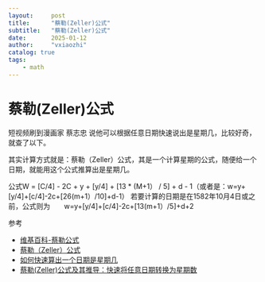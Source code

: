 ```yaml
---
layout:     post
title:      "蔡勒(Zeller)公式"
subtitle:   "蔡勒(Zeller)公式"
date:       2025-01-12
author:     "vxiaozhi"
catalog: true
tags:
    - math
---
```


# 蔡勒(Zeller)公式

短视频刷到漫画家 蔡志忠 说他可以根据任意日期快速说出是星期几，比较好奇，就查了以下。

其实计算方式就是：蔡勒（Zeller）公式，其是一个计算星期的公式，随便给一个日期，就能用这个公式推算出是星期几。

公式W = [C/4] - 2C + y + [y/4] + [13 * (M+1） / 5] + d - 1（或者是：w=y+[y/4]+[c/4]-2c+[26(m+1）/10]+d-1）
若要计算的日期是在1582年10月4日或之前，公式则为　　w=y+[y/4]+[c/4]-2c+[13(m+1）/5]+d+2

参考

- [维基百科-蔡勒公式](https://zh.wikipedia.org/wiki/%E8%94%A1%E5%8B%92%E5%85%AC%E5%BC%8F)
- [蔡勒（Zeller）公式](https://www.cnblogs.com/tgycoder/p/4960487.html)
- [如何快速算出一个日期是星期几](https://blog.csdn.net/ljx0305/article/details/1893507)
- [蔡勒(Zeller)公式及其推导：快速将任意日期转换为星期数](https://www.cnblogs.com/faterazer/p/11393521.html)